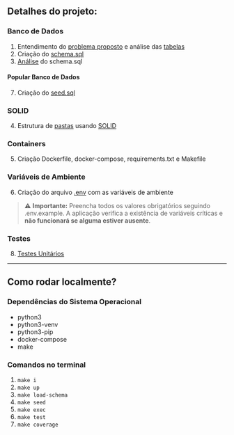 ## Detalhes do projeto:
### Banco de Dados
1. Entendimento do [problema proposto](https://colab.research.google.com/drive/1Lxh_83CTNgOcF8jY7abYLx3vxYOw1qgr?usp=sharing) e análise das [tabelas](./docs/tables.png)  
2. Criação do [schema.sql](./storage/schema.sql)  
3. [Análise](./docs/database-analysis.md) do schema.sql  
#### Popular Banco de Dados
7. Criação do [seed.sql](./scripts/seed.sql)

### SOLID
4. Estrutura de [pastas](./src/) usando [SOLID](./docs/SOLID.md)

### Containers
5. Criação Dockerfile, docker-compose, requirements.txt e Makefile

### Variáveis de Ambiente
6. Criação do arquivo [.env](./.env.example) com as variáveis de ambiente

> ⚠️ **Importante:** Preencha todos os valores obrigatórios seguindo .env.example. A aplicação verifica a existência de variáveis críticas e **não funcionará se alguma estiver ausente**.

### Testes
8. [Testes Unitários](./tests/)

---
## Como rodar localmente?
### Dependências do Sistema Operacional
- python3   
- python3-venv  
- python3-pip
- docker-compose
- make

### Comandos no terminal
1. `make i`  
2. `make up`
3. `make load-schema`  
4. `make seed`  
5. `make exec`  
6. `make test`  
7. `make coverage`  
